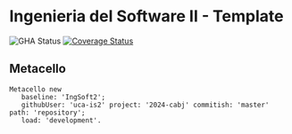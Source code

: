 # Ingenieria del Software II - Template

![GHA Status](https://github.com/uca-is2/project-template/actions/workflows/GHA.yml/badge.svg)
[![Coverage Status](https://coveralls.io/repos/github/uca-is2/project-template/badge.svg?branch=master)](https://coveralls.io/github/uca-is2/project-template?branch=master)

## Metacello

```smalltalk
Metacello new
   baseline: 'IngSoft2';
   githubUser: 'uca-is2' project: '2024-cabj' commitish: 'master' path: 'repository';
   load: 'development'.
```
